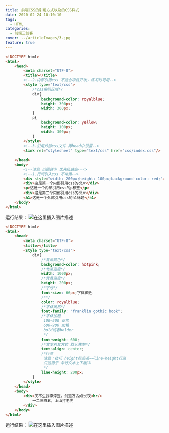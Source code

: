 ```yaml
---
title: 前端CSS的引用方式以及的CSS样式
date: 2020-02-24 10:10:10
tags:
  - HTML
categories:
  - 前端三剑客
cover: ../articleImages/3.jpg
feature: true
---
```

<meta name="referrer" content="no-referrer"/>

```html
<!DOCTYPE html>
<html>
	<head>
		<meta charset="UTF-8">
		<title></title>
		<!--2.内部引用css 不适合项目开发，练习时可用-->
		<style type="text/css">
			/*css编码区域*/
			div{
				background-color: royalblue;
				height: 300px;
				width: 300px;
			}
			p{
				background-color: yellow;
				height: 100px;
				width: 300px;
			}
		</style>
		<!--3.引用外部css文件 再head中设置-->
		<link rel="stylesheet" type="text/css" href="css/index.css"/>
		
	</head>
	<body>
		<!--注意 范围越小 优先级越高--->
		<!--1.行间引入css 不常用-->
		<div style="width: 200px;height: 100px;background-color: red;">这是行间引用css</div>
		<div>这是第一个内部引用css的div</div>
		<p>这是一个内部引用css的p标签</p>
		<div>这是第二个内部引用css的div</div>
		<h1>这是一个外部引用css的h1标题</h1>
	</body>
</html>

```

运行结果：
![在这里插入图片描述](https://img-blog.csdnimg.cn/f0933f1ed1ea41eba18f8d20c261b0ba.png)

```html
<!DOCTYPE html>
<html>
	<head>
		<meta charset="UTF-8">
		<title></title>
		<style type="text/css">
			div{
				/*背景颜色*/
				background-color: hotpink;
				/*北京宽度*/
				width: 1000px;
				/*背景高度*/
				height: 200px;
				/*字号*/
				font-size: 66px;字体颜色
				/**/
				color: royalblue;
				/*字体风格*/
				font-family: "franklin gothic book";
				/*字体加粗
				 100~500 正常
				 600~900 加粗
				 bold或者bolder
				 */
				font-weight: 600;
				/*文本对其方式 默认靠左*/
				text-align: center;
				/*行高
				 注意：技巧 height标签高==line-height行高
				 只适用于 单行文本上下剧中
				 */
				line-height: 200px;
			}
		</style>
	</head>
	<body>
		<div>天不生我李淳罡，剑道万古如长夜<br/>
			一二三四五，上山打老虎
		</div>
	</body>
</html>

```
运行结果：
![在这里插入图片描述](https://img-blog.csdnimg.cn/871d58f8e6d047c8ade7744e37c09c7c.png)
